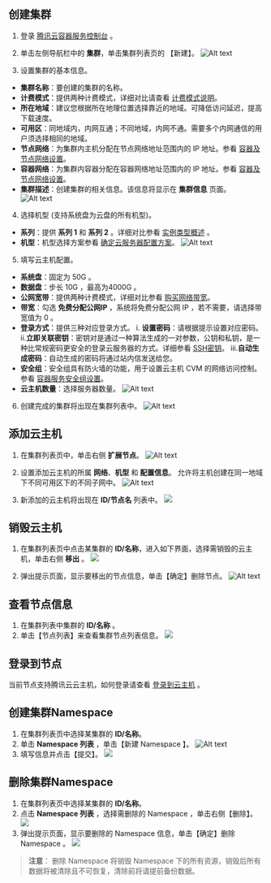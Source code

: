 ## 创建集群
1. 登录 [腾讯云容器服务控制台](https://console.cloud.tencent.com/ccs) 。
2. 单击左侧导航栏中的 **集群**，单击集群列表页的 【新建】。
![Alt text](https://mc.qcloudimg.com/static/img/52d71cfbf911db7a6b6d4f58548b0fe8/image.gif)

3. 设置集群的基本信息。
 - **集群名称**：要创建的集群的名称。
 - **计费模式**：提供两种计费模式，详细对比请查看 [计费模式说明](https://cloud.tencent.com/document/product/213/2180)。
 - **所在地域**：建议您根据所在地理位置选择靠近的地域。可降低访问延迟，提高下载速度。
 - **可用区**：同地域内，内网互通；不同地域，内网不通。需要多个内网通信的用户须选择相同的地域。
 - **节点网络**：为集群内主机分配在节点网络地址范围内的 IP 地址。参看 [容器及节点网络设置](https://cloud.tencent.com/document/product/457/9083)。
 - **容器网络**：为集群内容器分配在容器网络地址范围内的 IP 地址。参看 [容器及节点网络设置](https://cloud.tencent.com/document/product/457/9083)。
 - **集群描述**：创建集群的相关信息。该信息将显示在 **集群信息** 页面。
![Alt text](https://mc.qcloudimg.com/static/img/d52ff827c724c74c38a595d646cb0ca6/image.png)

4. 选择机型 (支持系统盘为云盘的所有机型)。
 - **系列**：提供 **系列 1** 和 **系列 2** 。详细对比参看 [实例类型概述](https://cloud.tencent.com/document/product/213/7153#.E5.8F.AF.E7.94.A8.E5.AE.9E.E4.BE.8B.E7.B1.BB.E5.9E.8B2) 。
 - **机型**：机型选择方案参看 [确定云服务器配置方案](https://cloud.tencent.com/document/product/213/2764#.E7.A1.AE.E5.AE.9A.E4.BA.91.E6.9C.8D.E5.8A.A1.E5.99.A8.E9.85.8D.E7.BD.AE.E6.96.B9.E6.A1.88)。
![Alt text](https://mc.qcloudimg.com/static/img/e13c49f3333a1c482bbc158ffaff9653/image.png) 

5. 填写云主机配置。
 - **系统盘**：固定为 50G 。
 - **数据盘**：步长 10G ，最高为4000G 。
 - **公网宽带**：提供两种计费模式，详细对比参看 [购买网络带宽](https://cloud.tencent.com/document/product/213/509)。
 - **带宽**：勾选 **免费分配公网IP** ，系统将免费分配公网 IP ，若不需要，请选择带宽值为 0 。
 - **登录方式**：提供三种对应登录方式。
  i. **设置密码**：请根据提示设置对应密码。
	ii.**立即关联密钥**：密钥对是通过一种算法生成的一对参数，公钥和私钥，是一种比常规密码更安全的登录云服务器的方式。详细参看 [SSH密钥](https://cloud.tencent.com/document/product/213/503)。
	iii.**自动生成密码**：自动生成的密码将通过站内信发送给您。
 - **安全组**：安全组具有防火墙的功能，用于设置云主机 CVM 的网络访问控制。参看 [容器服务安全组设置](https://cloud.tencent.com/document/product/457/9084)。
 - **云主机数量**：选择服务器数量。
![Alt text](https://mc.qcloudimg.com/static/img/eff41bd979d9572c773dd2dca6230261/image.png)

6. 创建完成的集群将出现在集群列表中。
![Alt text](https://mc.qcloudimg.com/static/img/e8224896e742266489f3e4f56c27b95e/image.png)

## 添加云主机
1. 在集群列表页中，单击右侧 **扩展节点**。
![Alt text](https://mc.qcloudimg.com/static/img/bd7e8c9028970c6ce42f649803fc682f/image.png)

2. 设置添加云主机的所属 **网络**、**机型** 和 **配置信息**。
   允许将主机创建在同一地域下不同可用区下的不同子网中。
![Alt text](https://mc.qcloudimg.com/static/img/e701af9583d1bae708ffd4d748adb3c6/image.png)

3. 新添加的云主机将出现在 **ID/节点名** 列表中。
![](https://mc.qcloudimg.com/static/img/88ea637baab004943738a386a2bde71c/image.png)

## 销毁云主机
1. 在集群列表页中点击某集群的 **ID/名称**，进入如下界面，选择需销毁的云主机，单击右侧 **移出** 。
![](https://mc.qcloudimg.com/static/img/4b9875754cc11598331d522f9849c464/q.png)

2. 弹出提示页面，显示要移出的节点信息，单击【确定】删除节点。
![Alt text](https://mc.qcloudimg.com/static/img/d0b4d42220f362998e9de36a6720d972/w.png)

## 查看节点信息

1. 在集群列表中集群的 **ID/名称** 。
2. 单击【节点列表】来查看集群节点列表信息。
![](https://mc.qcloudimg.com/static/img/ceab1c47c1d7934af63744f59d609318/e.png)

## 登录到节点
当前节点支持腾讯云云主机，如何登录请查看 [登录到云主机](https://www.qcloud.com/doc/product/213/5436) 。

## 创建集群Namespace

1. 在集群列表页中选择某集群的 **ID/名称**。
2. 单击 **Namespace 列表** ，单击【新建 Namespace 】。
![Alt text](https://mc.qcloudimg.com/static/img/56c29533e95348e62e1129ebf1c310d0/r.png)
3. 填写信息并点击【提交】。
![](https://mc.qcloudimg.com/static/img/4abaa7a0be188a3832c6878d1a86c043/t.png)

## 删除集群Namespace

1. 在集群列表页中选择某集群的 **ID/名称**。
2. 点击 **Namespace 列表** ，选择需删除的 Namespace ，单击右侧【删除】。
![](https://mc.qcloudimg.com/static/img/0517d764ef15dfabd53443438f6421b1/a.png)
3. 弹出提示页面，显示要删除的 Namespace 信息，单击【确定】删除 Namespace 。
![](https://mc.qcloudimg.com/static/img/cbba287cfc54d6390d7a02406d0ec661/s.png)
>**注意**： 删除 Namespace 将销毁 Namespace 下的所有资源，销毁后所有数据将被清除且不可恢复，清除前将请提前备份数据。